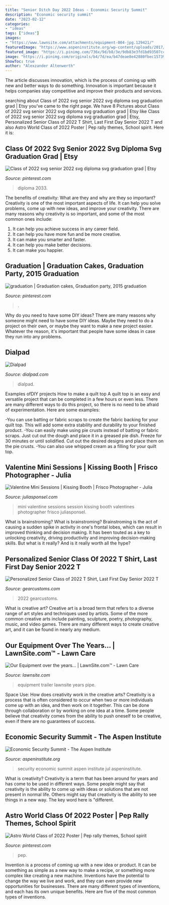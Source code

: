 ```yaml
---
title: "Senior Ditch Day 2022 Ideas - Economic Security Summit"
description: "Economic security summit"
date: "2023-02-12"
categories:
- "ideas"
tags: ["ideas"]
images:
- "https://www.lawnsite.com/attachments/equipment-004-jpg.129421/"
featuredImage: "https://www.aspeninstitute.org/wp-content/uploads/2017/06/ESS-2017-Yoast1.jpg"
featured_image: "https://i.pinimg.com/736x/9d/b8/3e/9db83e3fd1bd93507cc8139b501fb539.jpg"
image: "https://i.pinimg.com/originals/b4/7d/ea/b47deae8e42880fbec15739bc0ea3e53.jpg"
ShowToc: true
author: "Alexzander Altenwerth"
---
```



The article discusses innovation, which is the process of coming up with new and better ways to do something. Innovation is important because it helps companies stay competitive and improve their products and services.

	

		
searching about Class of 2022 svg senior 2022 svg diploma svg graduation grad | Etsy you've came to the right page. We have 8 Pictures about Class of 2022 svg senior 2022 svg diploma svg graduation grad | Etsy like Class of 2022 svg senior 2022 svg diploma svg graduation grad | Etsy, Personalized Senior Class of 2022 T Shirt, Last First Day Senior 2022 T and also Astro World Class of 2022 Poster | Pep rally themes, School spirit. Here it is:
		
    
## Class Of 2022 Svg Senior 2022 Svg Diploma Svg Graduation Grad | Etsy

<img loading=lazy src="https://i.pinimg.com/736x/9d/b8/3e/9db83e3fd1bd93507cc8139b501fb539.jpg" onerror="this.onerror=null;this.src='https://tse2.mm.bing.net/th?id=OIP.ZBSX8AuvEkiieWp1oOYXUwHaHa&amp;pid=15.1';" alt="Class of 2022 svg senior 2022 svg diploma svg graduation grad | Etsy">

_Source: pinterest.com_

>diploma 2033. 

	

The benefits of creativity: What are they and why are they so important?
Creativity is one of the most important aspects of life. It can help you solve problems, come up with new ideas, and improve your creativity. There are many reasons why creativity is so important, and some of the most common ones include: 
1) It can help you achieve success in any career field.
2) It can help you have more fun and be more creative. 
3) It can make you smarter and faster. 
4) It can help you make better decisions. 
5) It can make you happier.

    
## Graduation | Graduation Cakes, Graduation Party, 2015 Graduation

<img loading=lazy src="https://i.pinimg.com/originals/b4/7d/ea/b47deae8e42880fbec15739bc0ea3e53.jpg" onerror="this.onerror=null;this.src='https://tse3.mm.bing.net/th?id=OIP.GBG38CHYU_QIUwphz-QVXgHaJ4&amp;pid=15.1';" alt="graduation | Graduation cakes, Graduation party, 2015 graduation">

_Source: pinterest.com_

>. 

	

Why do you need to have some DIY ideas?
There are many reasons why someone might need to have some DIY ideas. Maybe they need to do a project on their own, or maybe they want to make a new project easier. Whatever the reason, it's important that people have some ideas in case they run into any problems.

    
## Dialpad

<img loading=lazy src="https://storage.googleapis.com/dialpad-cms.appspot.com/cms/Screen-Capture.png?mtime=20200330134059&amp;focal=none" onerror="this.onerror=null;this.src='https://tse1.mm.bing.net/th?id=OIP.RUdw-R1ygnbkqzp4R6thaQHaD4&amp;pid=15.1';" alt="Dialpad">

_Source: dialpad.com_

>dialpad. 

	

Examples ofDIY projects
How to make a quilt top
A quilt top is an easy and versatile project that can be completed in a few hours or even less. There are many different ways to do this project, so there is no need to be afraid of experimentation. Here are some examples: 

-You can use batting or fabric scraps to create the fabric backing for your quilt top. This will add some extra stability and durability to your finished product. 
-You can easily make using pie crusts instead of batting or fabric scraps. Just cut out the dough and place it in a greased pie dish. Freeze for 30 minutes or until solidified. Cut out the desired designs and place them on the pie crusts. 
-You can also use whipped cream as a filling for your quilt top.

    
## Valentine Mini Sessions | Kissing Booth | Frisco Photographer - Julia

<img loading=lazy src="http://www.juliasponsel.com/wp-content/uploads/2016/01/11-9196-post/valentines-mini-session-2016.jpg" onerror="this.onerror=null;this.src='https://tse4.mm.bing.net/th?id=OIP.eyIv9AjtzJPYAaY3lYnNmQHaFX&amp;pid=15.1';" alt="Valentine Mini Sessions | Kissing Booth | Frisco Photographer - Julia">

_Source: juliasponsel.com_

>mini valentine sessions session kissing booth valentines photographer frisco juliasponsel. 

	

What is brainstroming?
What is brainstroming? Brainstroming is the act of causing a sudden spike in activity in one's frontal lobes, which can result in improved thinking and decision making. It has been touted as a key to unlocking creativity, driving productivity and improving decision-making skills. But what is it really? And is it really worth all the hype?

    
## Personalized Senior Class Of 2022 T Shirt, Last First Day Senior 2022 T

<img loading=lazy src="https://i0.wp.com/gearcustoms.com/wp-content/uploads/2021/07/back-5-10.jpg?fit=1200%2C1200&amp;ssl=1" onerror="this.onerror=null;this.src='https://tse4.mm.bing.net/th?id=OIP.054JQ54sd2dWCUZj0H5waQHaHa&amp;pid=15.1';" alt="Personalized Senior Class of 2022 T Shirt, Last First Day Senior 2022 T">

_Source: gearcustoms.com_

>2022 gearcustoms. 

	

What is creative art?
Creative art is a broad term that refers to a diverse range of art styles and techniques used by artists. Some of the more common creative arts include painting, sculpture, poetry, photography, music, and video games. There are many different ways to create creative art, and it can be found in nearly any medium.

    
## Our Equipment Over The Years... | LawnSite.com™ - Lawn Care

<img loading=lazy src="https://www.lawnsite.com/attachments/equipment-004-jpg.129421/" onerror="this.onerror=null;this.src='https://tse4.mm.bing.net/th?id=OIP.ZD6NPn6V6mgfS5vBm65nkgHaFj&amp;pid=15.1';" alt="Our Equipment over the years... | LawnSite.com™ - Lawn Care">

_Source: lawnsite.com_

>equipment trailer lawnsite years pipe. 

	

Space Use: How does creativity work in the creative arts?
Creativity is a process that is often considered to occur when two or more individuals come up with an idea, and then work on it together. This can be done through collaboration or by working on one idea at a time. Some people believe that creativity comes from the ability to push oneself to be creative, even if there are no guarantees of success.

    
## Economic Security Summit - The Aspen Institute

<img loading=lazy src="https://www.aspeninstitute.org/wp-content/uploads/2017/06/ESS-2017-Yoast1.jpg" onerror="this.onerror=null;this.src='https://tse1.mm.bing.net/th?id=OIP.LJjtXOvgpDNXKfHO4Kyp3wHaEK&amp;pid=15.1';" alt="Economic Security Summit - The Aspen Institute">

_Source: aspeninstitute.org_

>security economic summit aspen institute jul aspeninstitute. 

	

What is creativity?
Creativity is a term that has been around for years and has come to be used in different ways. Some people might say that creativity is the ability to come up with ideas or solutions that are not present in normal life. Others might say that creativity is the ability to see things in a new way. The key word here is "different.

    
## Astro World Class Of 2022 Poster | Pep Rally Themes, School Spirit

<img loading=lazy src="https://i.pinimg.com/736x/8e/b8/ae/8eb8aec52098f038faca417240d3b586.jpg" onerror="this.onerror=null;this.src='https://tse1.mm.bing.net/th?id=OIP.5exT97Ztcgn2uEHZ4Cb1ygHaEE&amp;pid=15.1';" alt="Astro World Class of 2022 Poster | Pep rally themes, School spirit">

_Source: pinterest.com_

>pep. 

	

Invention is a process of coming up with a new idea or product. It can be something as simple as a new way to make a recipe, or something more complex like creating a new machine. Inventions have the potential to change the way we live and work, and they can even provide new opportunities for businesses. There are many different types of inventions, and each has its own unique benefits. Here are five of the most common types of inventions.

